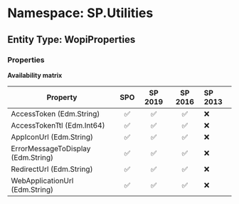 # Namespace: SP.Utilities

## Entity Type: WopiProperties

### Properties

**Availability matrix**

Property | SPO | SP 2019 | SP 2016 | SP 2013
----------|:---:|:-------:|:-------:|:-------
AccessToken (Edm.String) | ✅ | ✅ | ✅ | ❌
AccessTokenTtl (Edm.Int64) | ✅ | ✅ | ✅ | ❌
AppIconUrl (Edm.String) | ✅ | ✅ | ✅ | ❌
ErrorMessageToDisplay (Edm.String) | ✅ | ✅ | ✅ | ❌
RedirectUrl (Edm.String) | ✅ | ✅ | ✅ | ❌
WebApplicationUrl (Edm.String) | ✅ | ✅ | ✅ | ❌